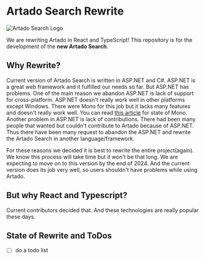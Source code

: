 # Artado Search Rewrite

![Artado Search Logo](https://www.artadosearch.com/images/android-chrome-192x192.png)

We are rewriting Artado in React and TypeScript! This repository is for the development of the **new Artado Search**.

## Why Rewrite?

Current version of Artado Search is written in ASP.NET and C#. ASP.NET is a great web framework and it fulfilled our needs so far. But ASP.NET has problems. One of the main reason we abandon ASP.NET is lack of support for cross-platform. ASP.NET doesn't really work well in other platforms except Windows. There were Mono for this job but it lacks many features and doesn't really work well. You can read [this article](https://halfblood.pro/the-end-of-mono/) for state of Mono. Another problem in ASP.NET is lack of contributions. There had been many people that wanted but couldn't contribute to Artado because of ASP.NET. Thus there have been many request to abandon the ASP.NET and rewrite the Artado Search in another language/framework.

For these reasons we decided it is best to rewrite the entire project(again). We know this process will take time but it won't be that long. We are expecting to move on to this version by the end of 2024. And the current version does its job very well, so users shouldn't have problems while using Artado.

## But why React and Typescript?

Current contributors decided that. And these technologies are really popular these days.

## State of Rewrite and ToDos

- [ ] do a todo list